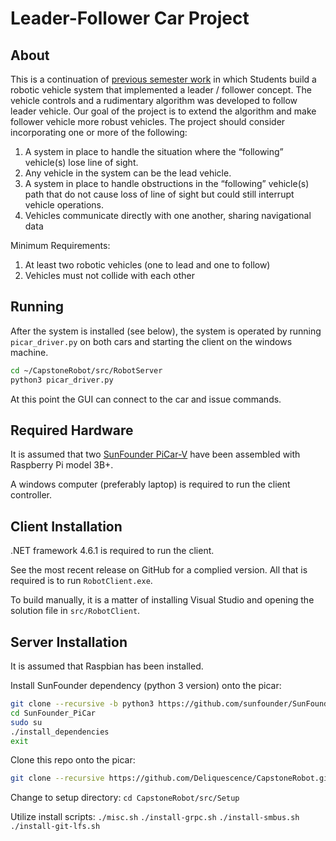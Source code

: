 
# Leader-Follower Car Project

## About

This is a continuation of [previous semester work](https://github.com/sramocki/SeniorProjectRobot) in which Students build a robotic vehicle system that implemented a leader / follower concept.
The vehicle controls and a rudimentary algorithm was developed to follow leader vehicle.
Our goal of the project is to extend the algorithm and make follower vehicle more robust vehicles.
The project should consider incorporating one or more of the following:

1. A system in place to handle the situation where the “following” vehicle(s) lose line of sight.
2. Any vehicle in the system can be the lead vehicle.
3. A system in place to handle obstructions in the “following” vehicle(s) path that do not cause loss of line of sight but could still interrupt vehicle operations.
4. Vehicles communicate directly with one another, sharing navigational data

Minimum Requirements:

1. At least two robotic vehicles (one to lead and one to follow)
2. Vehicles must not collide with each other


## Running

After the system is installed (see below), the system is operated by running `picar_driver.py` on both cars and starting the client on the windows machine.

```bash
cd ~/CapstoneRobot/src/RobotServer
python3 picar_driver.py
```

At this point the GUI can connect to the car and issue commands.


## Required Hardware

It is assumed that two [SunFounder PiCar-V](https://www.sunfounder.com/smart-video-car-kit-v2-0.html) have been assembled with Raspberry Pi model 3B+.

A windows computer (preferably laptop) is required to run the client controller.


## Client Installation

.NET framework 4.6.1 is required to run the client.

See the most recent release on GitHub for a complied version.
All that is required is to run `RobotClient.exe`.

To build manually, it is a matter of installing Visual Studio and opening the solution file in `src/RobotClient`.


## Server Installation

It is assumed that Raspbian has been installed.

Install SunFounder dependency (python 3 version) onto the picar:
```bash
git clone --recursive -b python3 https://github.com/sunfounder/SunFounder_PiCar.git
cd SunFounder_PiCar
sudo su
./install_dependencies
exit
```

Clone this repo onto the picar:
```bash
git clone --recursive https://github.com/Deliquescence/CapstoneRobot.git
```

Change to setup directory:
`cd CapstoneRobot/src/Setup`

Utilize install scripts:
`./misc.sh`
`./install-grpc.sh`
`./install-smbus.sh`
`./install-git-lfs.sh`
